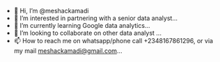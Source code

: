 - 👋 Hi, I’m @meshackamadi
- 👀 I’m interested in partnering with a senior data analyst...
- 🌱 I’m currently learning Google data analytics...
- 💞️ I’m looking to collaborate on other data analyst ...
- 📫 How to reach me on whatsapp/phone call +2348167861296, or via my mail meshackamadi@gmail.com...

<!---
meshackamadi/meshackamadi is a ✨ special ✨ repository because its `README.md` (this file) appears on your GitHub profile.
You can click the Preview link to take a look at your changes.
--->
